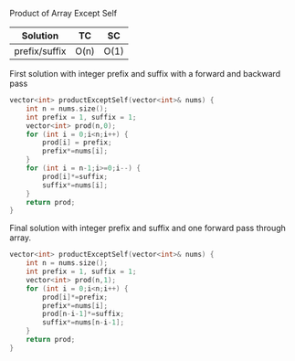 Product of Array Except Self

| Solution      | TC   | SC   |
|---------------|------|------|
| prefix/suffix | O(n) | O(1) |

First solution with integer prefix and suffix with a forward and backward pass

```c++
vector<int> productExceptSelf(vector<int>& nums) {
    int n = nums.size();
    int prefix = 1, suffix = 1;
    vector<int> prod(n,0);
    for (int i = 0;i<n;i++) {
        prod[i] = prefix;
        prefix*=nums[i];
    }
    for (int i = n-1;i>=0;i--) {
        prod[i]*=suffix;
        suffix*=nums[i];
    }
    return prod;
}
```

Final solution with integer prefix and suffix and one forward pass through array.

```c++
vector<int> productExceptSelf(vector<int>& nums) {
    int n = nums.size();
    int prefix = 1, suffix = 1;
    vector<int> prod(n,1);
    for (int i = 0;i<n;i++) {
        prod[i]*=prefix;
        prefix*=nums[i];
        prod[n-i-1]*=suffix;
        suffix*=nums[n-i-1];
    }
    return prod;
}
```